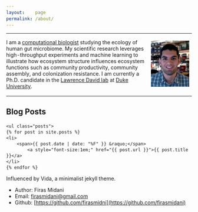 ```yaml
---
layout:    page
permalink: /about/
---
```


<div class="blurb">
<table>
<col width="78%">
<col width="22%">
  <tr> 
    <td align="left" vertical-align="center" style="padding-left:0px">
      <p> I am a <a href="https://genome.duke.edu/education/CBB">computational biologist</a> 
      studying the ecology of human gut microbiome. 
      My scientific research leverages high-throughput experiments and machine learning 
      to illustrate how ecosystem structure influences ecosystem functions such as 
      community productivity, community assembly, and colonization resistance. 
      I am currently a Ph.D. candidate in the <a href="http://el.ladlab.org:8080">Lawrence David lab</a> 
      at <a href="https://en.wikipedia.org/wiki/Duke_University">Duke University</a>. 
      </p>  
    </td>
    <td align="right" style="padding-left:0px">
    <img src="/assets/midani_head.png" opacity="0.5";/>
    </td>  
  </tr>
</table>
</div>


<div id="home">
<h2>Blog Posts</h2>

    <ul class="posts">
    {% for post in site.posts %}
	<li>
		<span>{{ post.date | date: "%F" }} &raquo;</span>  
	        <a style="font-size:1em;" href="{{ post.url }}">{{ post.title }}</a>
	</li>
    {% endfor %}
	  
  </ul>
</div>


Influenced by Vida, a minimalist jekyll theme.

- Author: Firas Midani
- Email:  firasmidani@gmail.com
- Github: [https://github.com/firasmidni](https://github.com/firasmidani)


